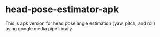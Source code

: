 # head-pose-estimator-apk
This is apk version for head pose angle estimation (yaw, pitch, and roll) using google media pipe library

